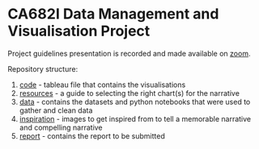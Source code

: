 # CA682I Data Management and Visualisation Project

Project guidelines presentation is recorded and made available on [zoom](https://dcu-ie.zoom.us/rec/play/4dGem9cv2a4KH4A4DBoB2ZtZiYouw2K7pCeX018WpJGH7euQmwbcVLcV6QJokzsTyBS9l7i27WSdcNfZ.o8piLTxZ3TNfD3Jb?startTime=1665075903000&_x_zm_rtaid=_EFvDPiHQL6wdRfcL-rkwQ.1667065330106.5bedcb362d2105f8fd4d3744869ba7d1&_x_zm_rhtaid=540).

Repository structure:
1. [code](code/) - tableau file that contains the visualisations
2. [resources](resource/) - a guide to selecting the right chart(s) for the narrative
3. [data](data/) - contains the datasets and python notebooks that were used to gather and clean data
4. [inspiration](inspiration/) - images to get inspired from to tell a memorable narrative and compelling narrative 
5. [report](report/) - contains the report to be submitted 
